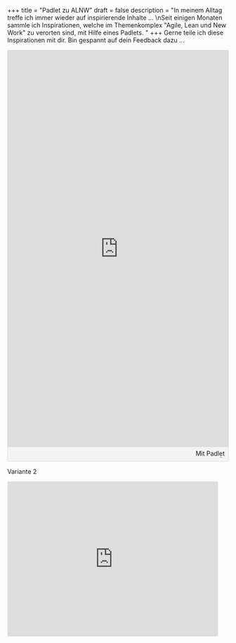 +++
title = "Padlet zu ALNW"
draft = false
description = "In meinem Alltag treffe ich immer wieder auf inspirierende Inhalte ... \nSeit einigen Monaten sammle ich Inspirationen, welche im Themenkomplex \"Agile, Lean und New Work\" zu verorten sind, mit Hilfe eines Padlets. "
+++
Gerne teile ich diese Inspirationen mit dir. Bin gespannt auf dein Feedback dazu ...

<div class="padlet-embed" style="border:1px solid rgba(0,0,0,0.1);border-radius:2px;box-sizing:border-box;overflow:hidden;position:relative;width:100%;background:#F4F4F4"><p style="padding:0;margin:0"><iframe src="https://padlet.com/embed/l92srgz7mag06qmy" frameborder="0" allow="camera;microphone;geolocation" style="width:100%;height:900px;display:block;padding:0;margin:0"></iframe></p><div style="padding:8px;text-align:right;margin:0;"><a href="https://padlet.com?ref=embed" style="padding:0;margin:0;border:none;display:block;line-height:1;height:16px" target="_blank"><img src="https://padlet.net/embeds/made_with_padlet.png" width="86" height="16" style="padding:0;margin:0;background:none;border:none;display:inline;box-shadow:none" alt="Mit Padlet erstellt"></a></div></div>

Variante 2

<div class="padlet-embed" style="border:1px solid rgba(0,0,0,0.1);border-radius:2px;box-sizing:border-box;overflow:hidden;position:relative;width:480px;height:352px;max-width:100%"><iframe src="https://padlet.com/padlets/l92srgz7mag06qmy/embeds/preview_embed" style="width:100%;height:100%;display:block;padding:0;margin:0" frameborder="0"></iframe></div>